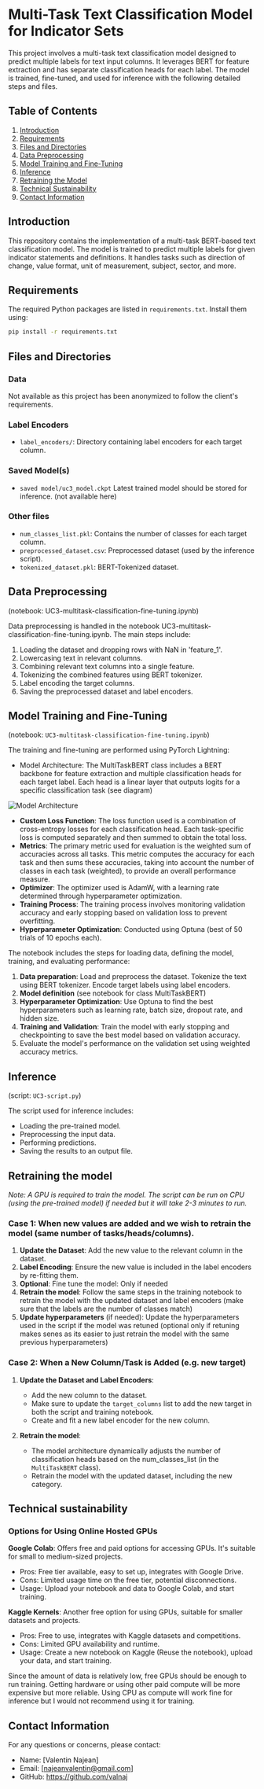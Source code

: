 # Multi-Task Text Classification Model for Indicator Sets
 
This project involves a multi-task text classification model designed to predict multiple labels for text input columns. It leverages BERT for feature extraction and has separate classification heads for each label. The model is trained, fine-tuned, and used for inference with the following detailed steps and files.

## Table of Contents

1. [Introduction](#introduction)
2. [Requirements](#requirements)
3. [Files and Directories](#files-and-directories)
4. [Data Preprocessing](#data-preprocessing)
5. [Model Training and Fine-Tuning](#model-training-and-fine-tuning)
6. [Inference](#inference)
7. [Retraining the Model](#retraining-the-model)
8. [Technical Sustainability](#technical-sustainability)
9. [Contact Information](#contact-information)

## Introduction

This repository contains the implementation of a multi-task BERT-based text classification model. The model is trained to predict multiple labels for given indicator statements and definitions. It handles tasks such as direction of change, value format, unit of measurement, subject, sector, and more.

## Requirements

The required Python packages are listed in `requirements.txt`. Install them using:

```bash
pip install -r requirements.txt
```

## Files and Directories

### Data

Not available as this project has been anonymized to follow the client's requirements.

### Label Encoders

- `label_encoders/`: Directory containing label encoders for each target column.

### Saved Model(s)

- `saved model/uc3_model.ckpt` Latest trained model should be stored for inference. (not available here)

### Other files

- `num_classes_list.pkl`: Contains the number of classes for each target column.
- `preprocessed_dataset.csv`: Preprocessed dataset (used by the inference script).
- `tokenized_dataset.pkl`: BERT-Tokenized dataset.

## Data Preprocessing
(notebook: UC3-multitask-classification-fine-tuning.ipynb)

Data preprocessing is handled in the notebook UC3-multitask-classification-fine-tuning.ipynb. The main steps include:

1. Loading the dataset and dropping rows with NaN in 'feature_1'.
2. Lowercasing text in relevant columns.
3. Combining relevant text columns into a single feature.
4. Tokenizing the combined features using BERT tokenizer.
5. Label encoding the target columns.
6. Saving the preprocessed dataset and label encoders.

## Model Training and Fine-Tuning 
(notebook: `UC3-multitask-classification-fine-tuning.ipynb`)

The training and fine-tuning are performed using PyTorch Lightning:

- Model Architecture: The MultiTaskBERT class includes a BERT backbone for feature extraction and multiple classification heads for each target label. Each head is a linear layer that outputs logits for a specific classification task (see diagram)

![Model Architecture](diagram/UC3%20Model.png)
 
- **Custom Loss Function**: The loss function used is a combination of cross-entropy losses for each classification head. Each task-specific loss is computed separately and then summed to obtain the total loss.
- **Metrics**: The primary metric used for evaluation is the weighted sum of accuracies across all tasks. This metric computes the accuracy for each task and then sums these accuracies, taking into account the number of classes in each task (weighted), to provide an overall performance measure.
- **Optimizer**: The optimizer used is AdamW, with a learning rate determined through hyperparameter optimization.
- **Training Process**: The training process involves monitoring validation accuracy and early stopping based on validation loss to prevent overfitting.
- **Hyperparameter Optimization**: Conducted using Optuna (best of 50 trials of 10 epochs each).

The notebook includes the steps for loading data, defining the model, training, and evaluating performance:

1. **Data preparation**: Load and preprocess the dataset. Tokenize the text using BERT tokenizer. Encode target labels using label encoders.
2. **Model definition** (see notebook for class MultiTaskBERT)
3. **Hyperparameter Optimization**: Use Optuna to find the best hyperparameters such as learning rate, batch size, dropout rate, and hidden size.
4. **Training and Validation**: Train the model with early stopping and checkpointing to save the best model based on validation accuracy.
5. Evaluate the model's performance on the validation set using weighted accuracy metrics.

## Inference 
(script: `UC3-script.py`)

The script used for inference includes:

- Loading the pre-trained model.
- Preprocessing the input data.
- Performing predictions.
- Saving the results to an output file.

## Retraining the model

*Note: A GPU is required to train the model. The script can be run on CPU (using the pre-trained model) if needed but it will take 2-3 minutes to run.*

### Case 1: When new values are added and we wish to retrain the model (same number of tasks/heads/columns).

1. **Update the Dataset**: Add the new value to the relevant column in the dataset.
2. **Label Encoding**: Ensure the new value is included in the label encoders by re-fitting them.
3. **Optional**: Fine tune the model: Only if needed
4. **Retrain the model**: Follow the same steps in the training notebook to retrain the model with the updated dataset and label encoders (make sure that the labels are the number of classes match)
5. **Update hyperparameters** (if needed): Update the hyperparameters used in the script if the model was retuned (optional only if retuning makes senes as its easier to just retrain the model with the same previous hyperparameters)

### Case 2: When a New Column/Task is Added (e.g. new target)

1. **Update the Dataset and Label Encoders**:
   - Add the new column to the dataset.
   - Make sure to update the `target_columns` list to add the new target in both the script and training notebook.
   - Create and fit a new label encoder for the new column.

2. **Retrain the model**:
   - The model architecture dynamically adjusts the number of classification heads based on the num_classes_list (in the `MultiTaskBERT` class).
   - Retrain the model with the updated dataset, including the new category.
  
## Technical sustainability

### Options for Using Online Hosted GPUs
**Google Colab**: Offers free and paid options for accessing GPUs. It's suitable for small to medium-sized projects.
- Pros: Free tier available, easy to set up, integrates with Google Drive.
- Cons: Limited usage time on the free tier, potential disconnections.
- Usage: Upload your notebook and data to Google Colab, and start training.

**Kaggle Kernels**: Another free option for using GPUs, suitable for smaller datasets and projects.
- Pros: Free to use, integrates with Kaggle datasets and competitions.
- Cons: Limited GPU availability and runtime.
- Usage: Create a new notebook on Kaggle (Reuse the notebook), upload your data, and start training.

Since the amount of data is relatively low, free GPUs should be enough to run training. 
Getting hardware or using other paid compute will be more expensive but more reliable.
Using CPU as compute will work fine for inference but I would not recommend using it for training.

  
## Contact Information

For any questions or concerns, please contact:
- Name: [Valentin Najean]
- Email: [najeanvalentin@gmail.com]
- GitHub: https://github.com/valnaj
